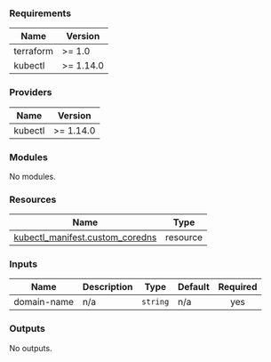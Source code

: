 <!-- BEGIN_TF_DOCS -->
### Requirements

| Name | Version |
|------|---------|
| terraform | >= 1.0 |
| kubectl | >= 1.14.0 |

### Providers

| Name | Version |
|------|---------|
| kubectl | >= 1.14.0 |

### Modules

No modules.

### Resources

| Name | Type |
|------|------|
| [kubectl_manifest.custom_coredns](https://registry.terraform.io/providers/gavinbunney/kubectl/latest/docs/resources/manifest) | resource |

### Inputs

| Name | Description | Type | Default | Required |
|------|-------------|------|---------|:--------:|
| domain-name | n/a | `string` | n/a | yes |

### Outputs

No outputs.
<!-- END_TF_DOCS -->